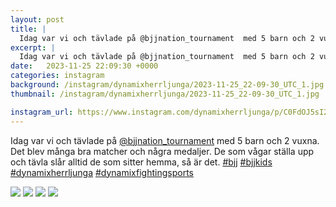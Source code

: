 ```yaml
---
layout: post
title: |
  Idag var vi och tävlade på @bjjnation_tournament  med 5 barn och 2 vuxna
excerpt: |
  Idag var vi och tävlade på @bjjnation_tournament  med 5 barn och 2 vuxna. Det blev många bra matcher och några medaljer. De som vågar ställa upp och tävla slår alltid de som sitter hemma, så är det.    
date:   2023-11-25 22:09:30 +0000
categories: instagram
background: /instagram/dynamixherrljunga/2023-11-25_22-09-30_UTC_1.jpg
thumbnail: /instagram/dynamixherrljunga/2023-11-25_22-09-30_UTC_1.jpg

instagram_url: https://www.instagram.com/dynamixherrljunga/p/C0FdOJ5sI2e
---
```

Idag var vi och tävlade på [@bjjnation_tournament](https://www.instagram.com/bjjnation_tournament/)  med 5 barn och 2 vuxna. Det blev många bra matcher och några medaljer. De som vågar ställa upp och tävla slår alltid de som sitter hemma, så är det. [#bjj](https://www.instagram.com/explore/tags/bjj/) [#bjjkids](https://www.instagram.com/explore/tags/bjjkids/) [#dynamixherrljunga](https://www.instagram.com/explore/tags/dynamixherrljunga/) [#dynamixfightingsports](https://www.instagram.com/explore/tags/dynamixfightingsports/)



<img src='/www-dynamix-herrljunga/instagram/dynamixherrljunga/2023-11-25_22-09-30_UTC_1.jpg' class='img-fluid' />


<img src='/www-dynamix-herrljunga/instagram/dynamixherrljunga/2023-11-25_22-09-30_UTC_2.jpg' class='img-fluid' />


<img src='/www-dynamix-herrljunga/instagram/dynamixherrljunga/2023-11-25_22-09-30_UTC_3.jpg' class='img-fluid' />


<img src='/www-dynamix-herrljunga/instagram/dynamixherrljunga/2023-11-25_22-09-30_UTC_4.jpg' class='img-fluid' />
